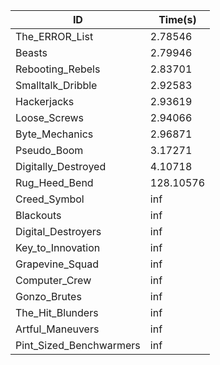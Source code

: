 |ID|Time(s)|
|-|-|
|The_ERROR_List|2.78546|
|Beasts|2.79946|
|Rebooting_Rebels|2.83701|
|Smalltalk_Dribble|2.92583|
|Hackerjacks|2.93619|
|Loose_Screws|2.94066|
|Byte_Mechanics|2.96871|
|Pseudo_Boom|3.17271|
|Digitally_Destroyed|4.10718|
|Rug_Heed_Bend|128.10576|
|Creed_Symbol|inf|
|Blackouts|inf|
|Digital_Destroyers|inf|
|Key_to_Innovation|inf|
|Grapevine_Squad|inf|
|Computer_Crew|inf|
|Gonzo_Brutes|inf|
|The_Hit_Blunders|inf|
|Artful_Maneuvers|inf|
|Pint_Sized_Benchwarmers|inf|
